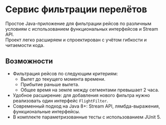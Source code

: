 # Сервис фильтрации перелётов

Простое Java-приложение для фильтрации рейсов по различным условиям с использованием функциональных интерфейсов и Stream API.  
Проект легко расширяем и спроектирован с учётом гибкости и читаемости кода.

## Возможности

- Фильтрация рейсов по следующим критериям:
  - Вылет до текущего момента времени.
  - Прибытие раньше вылета.
  - Общее время на земле между сегментами превышает 2 часа.
- Удобное расширение: для добавления нового фильтра нужно реализовать один интерфейс `FlightFilter`.
- Современный подход на Java 8+: Stream API, лямбда-выражения, функциональные интерфейсы.
- В комплекте параметризованные тесты с использованием JUnit 5.

